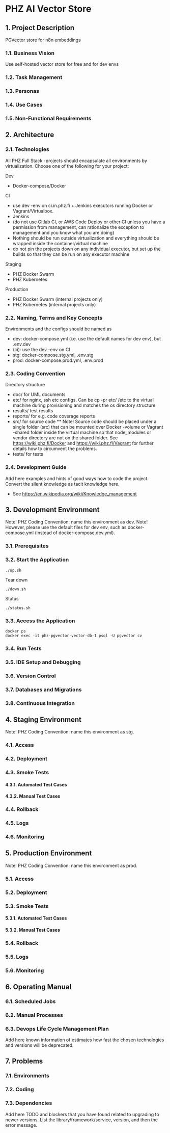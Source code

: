 # PHZ AI Vector Store

## 1. Project Description

PGVector store for n8n embeddings

### 1.1. Business Vision

Use self-hosted vector store for free and for dev envs

### 1.2. Task Management

### 1.3. Personas

### 1.4. Use Cases

### 1.5. Non-Functional Requirements

## 2. Architecture

### 2.1. Technologies

All PHZ Full Stack -projects should encapsulate all environments by virtualization. Choose one of the following for your project:

Dev
* Docker-compose/Docker

CI
* use dev -env on ci.in.phz.fi + Jenkins executors running Docker or Vagrant/Virtualbox.
* Jenkins
* (do not use Gitlab CI, or AWS Code Deploy or other CI unless you have a permission from management, can rationalize the exception to management and you know what you are doing)
* Nothing should be run outside virtualization and everything should be wrapped inside the container/virtual machine
* do not pin the projects down on any individual executor, but set up the builds so that they can be run on any executor machine

Staging
* PHZ Docker Swarm
* PHZ Kubernetes

Production
* PHZ Docker Swarm (internal projects only)
* PHZ Kubernetes (internal projects only)

### 2.2. Naming, Terms and Key Concepts

Environments and the configs should be named as
* dev: docker-compose.yml (i.e. use the default names for dev env), but .env.dev
* (ci): use the dev -env on CI
* stg: docker-compose.stg.yml, .env.stg
* prod: docker-compose.prod.yml, .env.prod

### 2.3. Coding Convention

Directory structure
* doc/ for UML documents
* etc/ for nginx, ssh etc configs. Can be cp -pr etc/ /etc to the virtual machine during provisioning and matches the os directory structure
* results/ test results
* reports/ for e.g. code coverage reports
* src/ for source code
** Note! Source code should be placed under a single folder (src) that can be mounted over Docker -volume or Vagrant -shared folder inside the virtual machine so that node_modules or vendor directory are not on the shared folder. See https://wiki.phz.fi/Docker and https://wiki.phz.fi/Vagrant for further details how to circumvent the problems.
* tests/ for tests

### 2.4. Development Guide

Add here examples and hints of good ways how to code the project. Convert the silent knowledge as tacit knowledge here.
* See https://en.wikipedia.org/wiki/Knowledge_management

## 3. Development Environment
Note! PHZ Coding Convention: name this environment as dev.
Note! However, please use the default files for dev env, such as docker-compose.yml (instead of docker-compose.dev.yml).

### 3.1. Prerequisites

### 3.2. Start the Application

    ./up.sh

Tear down

    ./down.sh

Status

    ./status.sh

### 3.3. Access the Application

    docker ps
    docker exec -it phz-pgvector-vector-db-1 psql -U pgvector cv

### 3.4. Run Tests

### 3.5. IDE Setup and Debugging

### 3.6. Version Control

### 3.7. Databases and Migrations

### 3.8. Continuous Integration

## 4. Staging Environment
Note! PHZ Coding Convention: name this environment as stg.

### 4.1. Access

### 4.2. Deployment

### 4.3. Smoke Tests

#### 4.3.1. Automated Test Cases

#### 4.3.2. Manual Test Cases

### 4.4. Rollback

### 4.5. Logs

### 4.6. Monitoring

## 5. Production Environment
Note! PHZ Coding Convention: name this environment as prod.

### 5.1. Access

### 5.2. Deployment

### 5.3. Smoke Tests

#### 5.3.1. Automated Test Cases

#### 5.3.2. Manual Test Cases

### 5.4. Rollback

### 5.5. Logs

### 5.6. Monitoring

## 6. Operating Manual

### 6.1. Scheduled Jobs

### 6.2. Manual Processes

### 6.3. Devops Life Cycle Management Plan

Add here known information of estimates how fast the chosen technologies and versions will be deprecated.

## 7. Problems

### 7.1. Environments

### 7.2. Coding

### 7.3. Dependencies

Add here TODO and blockers that you have found related to upgrading to newer versions.
List the library/framework/service, version, and then the error message.

